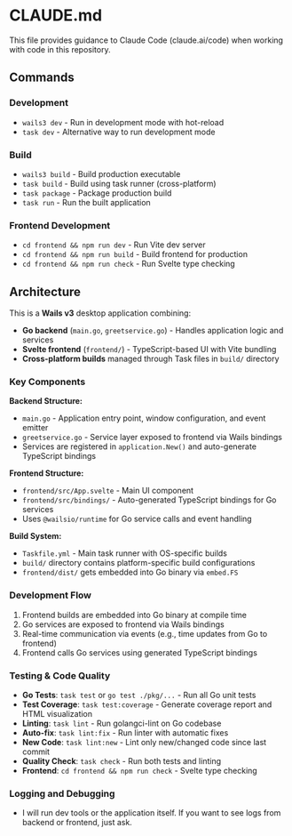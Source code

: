 # CLAUDE.md

This file provides guidance to Claude Code (claude.ai/code) when working with code in this repository.

## Commands

### Development
- `wails3 dev` - Run in development mode with hot-reload
- `task dev` - Alternative way to run development mode

### Build
- `wails3 build` - Build production executable
- `task build` - Build using task runner (cross-platform)
- `task package` - Package production build
- `task run` - Run the built application

### Frontend Development
- `cd frontend && npm run dev` - Run Vite dev server
- `cd frontend && npm run build` - Build frontend for production
- `cd frontend && npm run check` - Run Svelte type checking

## Architecture

This is a **Wails v3** desktop application combining:
- **Go backend** (`main.go`, `greetservice.go`) - Handles application logic and services
- **Svelte frontend** (`frontend/`) - TypeScript-based UI with Vite bundling
- **Cross-platform builds** managed through Task files in `build/` directory

### Key Components

**Backend Structure:**
- `main.go` - Application entry point, window configuration, and event emitter
- `greetservice.go` - Service layer exposed to frontend via Wails bindings
- Services are registered in `application.New()` and auto-generate TypeScript bindings

**Frontend Structure:**
- `frontend/src/App.svelte` - Main UI component
- `frontend/src/bindings/` - Auto-generated TypeScript bindings for Go services
- Uses `@wailsio/runtime` for Go service calls and event handling

**Build System:**
- `Taskfile.yml` - Main task runner with OS-specific builds
- `build/` directory contains platform-specific build configurations
- `frontend/dist/` gets embedded into Go binary via `embed.FS`

### Development Flow

1. Frontend builds are embedded into Go binary at compile time
2. Go services are exposed to frontend via Wails bindings
3. Real-time communication via events (e.g., time updates from Go to frontend)
4. Frontend calls Go services using generated TypeScript bindings

### Testing & Code Quality

- **Go Tests**: `task test` or `go test ./pkg/...` - Run all Go unit tests
- **Test Coverage**: `task test:coverage` - Generate coverage report and HTML visualization
- **Linting**: `task lint` - Run golangci-lint on Go codebase
- **Auto-fix**: `task lint:fix` - Run linter with automatic fixes
- **New Code**: `task lint:new` - Lint only new/changed code since last commit
- **Quality Check**: `task check` - Run both tests and linting
- **Frontend**: `cd frontend && npm run check` - Svelte type checking

### Logging and Debugging

- I will run dev tools or the application itself. If you want to see logs from backend or frontend, just ask.